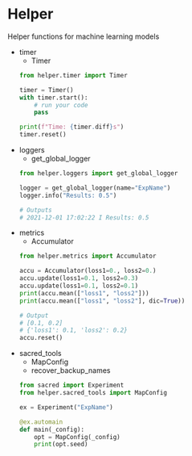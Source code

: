 # Helper
Helper functions for machine learning models

* timer
    * Timer
    ```python
    from helper.timer import Timer

    timer = Timer()
    with timer.start():
        # run your code
        pass

    print(f"Time: {timer.diff}s")
    timer.reset()
    ```
* loggers
    * get_global_logger
    ```python
    from helper.loggers import get_global_logger

    logger = get_global_logger(name="ExpName")
    logger.info("Results: 0.5")

    # Outputs
    # 2021-12-01 17:02:22 I Results: 0.5
    ```
* metrics
    * Accumulator
    ```python
    from helper.metrics import Accumulator

    accu = Accumulator(loss1=0., loss2=0.)
    accu.update(loss1=0.1, loss2=0.3)
    accu.update(loss1=0.1, loss2=0.1)
    print(accu.mean(["loss1", "loss2"]))
    print(accu.mean(["loss1", "loss2"], dic=True))

    # Output
    # [0.1, 0.2]
    # {'loss1': 0.1, 'loss2': 0.2}
    accu.reset()
    ```
* sacred_tools
    * MapConfig
    * recover_backup_names
    ```python
    from sacred import Experiment
    from helper.sacred_tools import MapConfig

    ex = Experiment("ExpName")

    @ex.automain
    def main(_config):
        opt = MapConfig(_config)
        print(opt.seed)
    ```